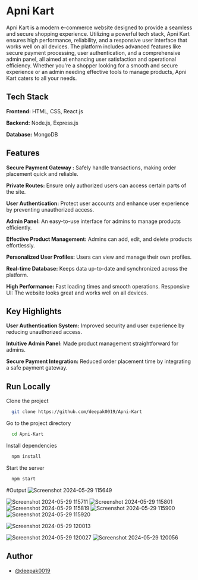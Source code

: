 
# Apni Kart

Apni Kart is a modern e-commerce website designed to provide a seamless and secure shopping experience. Utilizing a powerful tech stack, Apni Kart ensures high performance, reliability, and a responsive user interface that works well on all devices. The platform includes advanced features like secure payment processing, user authentication, and a comprehensive admin panel, all aimed at enhancing user satisfaction and operational efficiency. Whether you're a shopper looking for a smooth and secure experience or an admin needing effective tools to manage products, Apni Kart caters to all your needs.




## Tech Stack

**Frontend:** HTML, CSS, React.js

**Backend:** Node.js, Express.js

**Database:** MongoDB


## Features

**Secure Payment Gateway :**
Safely handle transactions, making order placement quick and reliable.

**Private Routes:**
Ensure only authorized users can access certain parts of the site.

**User Authentication:** Protect user accounts and enhance user experience by preventing unauthorized access.

**Admin Panel:** An easy-to-use interface for admins to manage products efficiently.

**Effective Product Management:** Admins can add, edit, and delete products effortlessly.

**Personalized User Profiles:** Users can view and manage their own profiles.

**Real-time Database:** Keeps data up-to-date and synchronized across the platform.

**High Performance:** Fast loading times and smooth operations.
Responsive UI: The website looks great and works well on all devices.

## Key Highlights

**User Authentication System:** Improved security and user experience by reducing unauthorized access.

**Intuitive Admin Panel:** Made product management straightforward for admins.

**Secure Payment Integration:** Reduced order placement time by integrating a safe payment gateway.
## Run Locally

Clone the project

```bash
  git clone https://github.com/deepak0019/Apni-Kart
```

Go to the project directory

```bash
  cd Apni-Kart
```

Install dependencies

```bash
  npm install
```

Start the server

```bash
  npm start
```

#Output
![Screenshot 2024-05-29 115649](https://github.com/deepak0019/Apni-Kart/assets/112982210/d8f62d5a-607e-4d29-86cb-faa2525122a0)



![Screenshot 2024-05-29 115711](https://github.com/deepak0019/Apni-Kart/assets/112982210/1a673d57-8730-4421-ac46-62c7ef5eae12)
![Screenshot 2024-05-29 115801](https://github.com/deepak0019/Apni-Kart/assets/112982210/ed88b237-e536-422f-88ef-798606c6cbcf)
![Screenshot 2024-05-29 115819](https://github.com/deepak0019/Apni-Kart/assets/112982210/fc346e51-0c28-4d38-9f34-a9c93ed5f657)
![Screenshot 2024-05-29 115900](https://github.com/deepak0019/Apni-Kart/assets/112982210/19210705-f868-4808-930b-f28d1d3c5a2b)
![Screenshot 2024-05-29 115920](https://github.com/deepak0019/Apni-Kart/assets/112982210/1fb9e97b-8be8-417c-913a-e7a7d53e7d11)

![Screenshot 2024-05-29 120013](https://github.com/deepak0019/Apni-Kart/assets/112982210/9eab9586-3fd4-42d7-99ed-c3d119a2b303)

![Screenshot 2024-05-29 120027](https://github.com/deepak0019/Apni-Kart/assets/112982210/f6c7df41-9b4d-4767-aee7-4a1ebdf29d75)
![Screenshot 2024-05-29 120056](https://github.com/deepak0019/Apni-Kart/assets/112982210/34fe0a9c-ef5e-46a5-a43c-19e57e7411a0)

## Author

- [@deepak0019](https://github.com/deepak0019)


